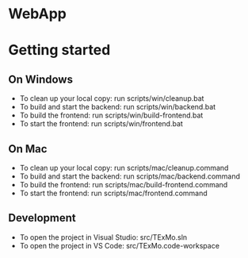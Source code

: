 WebApp
======

# Getting started

## On Windows
- To clean up your local copy: run scripts/win/cleanup.bat
- To build and start the backend: run scripts/win/backend.bat
- To build the frontend: run scripts/win/build-frontend.bat
- To start the frontend: run scripts/win/frontend.bat

## On Mac
- To clean up your local copy: run scripts/mac/cleanup.command
- To build and start the backend: run scripts/mac/backend.command
- To build the frontend: run scripts/mac/build-frontend.command
- To start the frontend: run scripts/mac/frontend.command

## Development
- To open the project in Visual Studio: src/TExMo.sln
- To open the project in VS Code: src/TExMo.code-workspace
